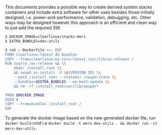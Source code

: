 This documents provides a possible way to create derived system stacks
containers and include extra software for other uses besides those initially
designed, i.e. power-and-performance, validation, debugging, etc. Other ways
may be designed however this approach is an efficient and clean way to just
add the required SW.


```bash
$ DOCKER_IMAGE=clearlinux/stacks-mers
$ EXTRA_BUNDLES=dev-utils

$ cat > Dockerfile <<- EOF
FROM clearlinux:latest AS bundles
COPY --from=clearlinux/os-core:latest /usr/lib/os-release /
RUN source /os-release && \\
    mkdir /install_root \\
    && swupd os-install -V \${VERSION_ID} \\
    --path /install_root --statedir /swupd-state \\
    --bundles=$EXTRA_BUNDLES --no-boot-update \\
    && rm -rf /install_root/var/lib/swupd/*

FROM $DOCKER_IMAGE
USER 0
COPY --from=bundles /install_root /
EOF
```

To generate the docker image based on the new generated docker file, run
`docker-build` cmd i.e `docker build -t mers-dev-utils . && docker run -it mers-dev-utils`.

